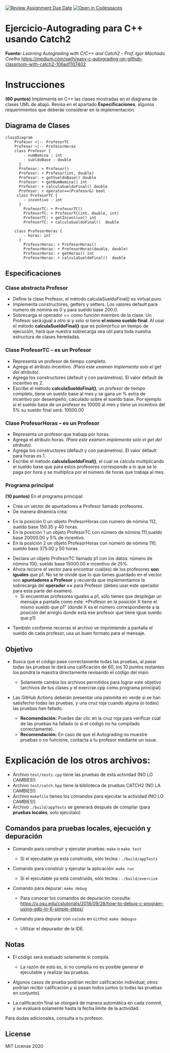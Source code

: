 [![Review Assignment Due Date](https://classroom.github.com/assets/deadline-readme-button-24ddc0f5d75046c5622901739e7c5dd533143b0c8e959d652212380cedb1ea36.svg)](https://classroom.github.com/a/otx-vte2)
[![Open in Codespaces](https://classroom.github.com/assets/launch-codespace-7f7980b617ed060a017424585567c406b6ee15c891e84e1186181d67ecf80aa0.svg)](https://classroom.github.com/open-in-codespaces?assignment_repo_id=11316906)
# Ejercicio-Autograding para C++ usando Catch2

**Fuente:** *Learning Autograding with C/C++ and Catch2 - Prof. Igor Machado Coelho* 
https://medium.com/swlh/easy-c-autograding-on-github-classroom-with-catch2-106ad1107402

# Instrucciones
**(60 puntos)** Implementa en C++ las clases mostradas en el diagrama de clases UML de abajo. Revisa en el apartado **Especificaciones**, algunos requerimientos que deberás considerar en la implementación.

## Diagrama de Clases
```mermaid
classDiagram
    Profesor <|-- ProfesorTC 
    Profesor <|-- ProfesorHoras 
    class Profesor {
        - numNomina : int 
        - sueldoBase : double  
      }
      Profesor: + Profesor() 
      Profesor: + Profesor(int, double) 
      Profesor: + getSueldoBase() double 
      Profesor: + getNumNomina() int 
      Profesor: + calculaSueldoFinal() double 
      Profesor: + operator==(Profesor&) bool  
     class ProfesorTC {
        - incentivo : int 
      }
        ProfesorTC: + ProfesorTC() 
        ProfesorTC: + ProfesorTC(int, double, int) 
        ProfesorTC: + getIncentivo() int 
        ProfesorTC: + calculaSueldoFinal()  double  
    
    class ProfesorHoras {
        - horas: int 
      }
        ProfesorHoras: + ProfesorHoras() 
        ProfesorHoras: + ProfesorHoras(double, double) 
        ProfesorHoras: + getHoras() int 
        ProfesorHoras: + calculaSueldoFinal()  double 
```

## Especificaciones

### Clase abstracta Profesor 
- Define la clase Profesor, el método calculaSueldoFinal() es virtual puro.
- Implementa constructores, getters y setters. Los valores default para numero de nómina es 0 y para sueldo base 200.0.
- Sobrecarga el operador == como función miembro de la clase. Un Profesor será igual a otro si y solo si tiene **el mismo sueldo final**. Al usar el método **calculaSueldoFinal()** que es polimórfico en tiempo de ejecución, hará que nuestra sobrecarga sea útil para toda nuestra estructura de clases heredadas.

### Clase ProfesorTC – es un Profesor
- Representa un profesor de tiempo completo.
- Agrega el atributo incentivo. *(Para este examen implementa solo el get del atributo).* 
- Agrega los constructores (default y con parámetros). El valor default de incentivo es 2.
- Escribe el método **calculaSueldoFinal()**, un profesor de tiempo completo, tiene un sueldo base al mes y se gana un % extra de incentivo por desempeño, calculado sobre el sueldo base. Por ejemplo si el sueldo base de un profesor es 10000 al mes y tiene un incentivo del 5% su sueldo final será: 10500.00

### Clase ProfesorHoras – es un Profesor
- Representa un profesor que trabaja por horas. 
- Agrega el atributo horas. *(Para este examen implementa solo el get del atributo).* 
- Agrega los constructores (default y con parámetros). El valor default para horas es 1.
- Escribe el método **calculaSueldoFinal()**, el cual se calcula multiplicando el sueldo base que para estos profesores corresponde a lo que se le paga por hora y se multiplica por el número de horas que trabaja al mes.

### Programa principal

**(10 puntos)** En el programa principal:
- Crea un vector de apuntadores a Profesor llamado profesores.
- De manera dinámica crea:
 * En la posición 0 un objeto ProfesorHoras con numero de nómina 112, sueldo base 150.35 y 40 horas.
 * En la posición 1 un objeto ProfesorTC con número de nómina 111,sueldo base 20000.00 y 5% de incentivo.
 * En la posición 2 un objeto ProfesorHoras con número de nómina 110, sueldo base 375.00 y 50 horas.

- Declara un objeto ProfesorTC llamado p1 con los datos: número de nómina 100, sueldo base 15000.00 e incentivo de 25%.
- Ahora recorre el vector para encontrar cual(es) de los profesores **son iguales** que p1. No se te olvide que lo que tienes guardado en el vector son **apuntadores a Profesor** y recuerda que implementamos la sobrecarga del **operador ==** para Profesor (debes usar este operador para esta parte del examen).
  * Si encuentras profesores iguales a p1, sólo tienes que desplegar un mensaje a pantalla como este: *Profesor en la posición X tiene el mismo sueldo que p1” (donde X es el número correspondiente a la posición del arreglo donde está ese profesor que tiene igual sueldo que p1).
 * También conforme recorras el archivo ve imprimiendo a pantalla el sueldo de cada profesor, usa un buen formato para el mensaje.


## Objetivo

- Busca que el código pase correctamente todas las pruebas, al pasar todas las pruebas te dará una calificación de 60, los 10 puntos restantes los pondrá la maestra directamente revisando el código del main.

   * Solamente cambia los archivos permitidos para lograr este objetivo (archivos de tus clases y el exercise.cpp como programa principal)
   
- Las GitHub Actions deberán presentar una palomita en verde si se han satisfecho todas las pruebas, y una cruz roja cuando alguna (o todas) las pruebas han fallado.
   * **Recomendación:** Puedes dar clic en la cruz roja para verificar cual de las pruebas ha fallado (o si el código no ha compilado correctamente).
   * **Recomendación:** En caso de que el Autograding no muestre pruebas o no funcione, contacta a tu profesor mediante un issue.


# Explicación de los otros archivos:

- Archivo `test/tests.cpp` tiene las pruebas de esta actividad (NO LO CAMBIES!)
- Archivo `test/catch.hpp` tiene la biblioteca de pruebas  CATCH2 (NO LA CAMBIES!)
- Archivo `makefile` tienes los comandos para ejecutar la actividad (NO LO CAMBIES!)
- Archivo  `./build/appTests` se generará después de compilar (para **pruebas locales**, solo ejecútalo)

## Comandos para pruebas locales, ejecución y depuración

- Comando para construir y ejecutar pruebas: `make` o `make test`
    * Si el ejecutable ya está construido, sólo teclea : `./build/appTests`

- Comando para construir y ejecutar la aplicación: `make run` 
    * Si el ejecutable ya está construido, sólo teclea : `./build/exercise`

- Comando para depurar: `make debug`
    * Para conocer los comandos de depuración consulta:
     https://u.osu.edu/cstutorials/2018/09/28/how-to-debug-c-program-using-gdb-in-6-simple-steps/
     
- Comando para depurar con `vsCode` en `GitPod`: `make debugvs` 
    * Utilizar el depurador de la IDE.     

## Notas

- El código será evaluado solamente si compila.
   * La razón de esto es, si no compila no es posible generar el ejecutable y realizar las pruebas.

- Algunos casos de prueba podrían recibir calificación individual, otros podrían recibir calificación y si pasan todos juntos (o todas las pruebas en conjunto).

- La calificación final se otorgará de manera automática en cada *commit*, y se evaluará solamente hasta la fecha limite de la actividad.

Para dudas adicionales, consulta a tu profesor.

## License

MIT License 2020
